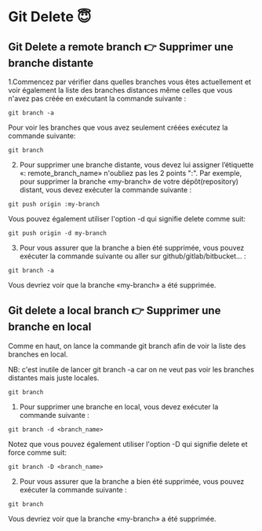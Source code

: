 # Git Delete 😇

## Git Delete a remote branch 👉 Supprimer une branche distante

1.Commencez par vérifier dans quelles branches vous êtes actuellement et voir également la liste des branches distances même celles que vous n'avez pas créée en exécutant la commande suivante :

```
git branch -a
```

Pour voir les branches que vous avez seulement créées exécutez la commande suivante:

```
git branch
```

2. Pour supprimer une branche distante, vous devez lui assigner l’étiquette «: remote_branch_name» n'oubliez pas les 2 points ":". Par exemple, pour supprimer la branche «my-branch» de votre dépôt(repository) distant, vous devez exécuter la commande suivante :

```
git push origin :my-branch
```

Vous pouvez également utiliser l'option -d qui signifie delete comme suit:

```
git push origin -d my-branch
```

3. Pour vous assurer que la branche a bien été supprimée, vous pouvez exécuter la commande suivante ou aller sur github/gitlab/bitbucket... :

```
git branch -a
```

Vous devriez voir que la branche «my-branch» a été supprimée.

## Git delete a local branch 👉 Supprimer une branche en local

Comme en haut, on lance la commande git branch afin de voir la liste des branches en local.

NB: c'est inutile de lancer git branch -a car on ne veut pas voir les branches distantes mais juste locales.

```
git branch
```

1. Pour supprimer une branche en local, vous devez exécuter la commande suivante :

```
git branch -d <branch_name>
```

Notez que vous pouvez également utiliser l'option -D qui signifie delete et force comme suit:

```
git branch -D <branch_name>
```

2. Pour vous assurer que la branche a bien été supprimée, vous pouvez exécuter la commande suivante :

```
git branch
```

Vous devriez voir que la branche «my-branch» a été supprimée.
